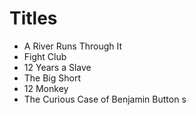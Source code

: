 # Titles

* A River Runs Through It
* Fight Club
* 12 Years a Slave
* The Big Short
* 12 Monkey
* The Curious Case of Benjamin Button
s
